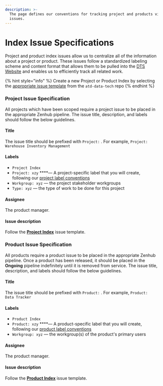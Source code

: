 ```yaml
---
description: >-
  The page defines our conventions for tracking project and products via Github
  issues.
---
```


# Index Issue Specifications

Project and product index issues allow us to centralize all of the information about a project or product. These issues follow a standardized labeling scheme and content format that allows them to be pulled into the [DTS Website](https://product.austinmobility.io) and enables us to efficiently track all related work.

{% hint style="info" %}
Create a new Project or Product Index by selecting the [appropriate issue template](https://github.com/cityofaustin/atd-data-tech/issues/new/choose) from the `atd-data-tech` repo
{% endhint %}

### Project Issue Specification

All projects which have been scoped require a project issue to be placed in the appropriate Zenhub pipeline. The issue title, description, and labels should follow the below guidelines.

#### Title

The issue title should be prefixed with `Project:` . For example, `Project: Warehouse Inventory Management`

#### Labels

*  `Project Index`
* `Project: xzy` ****— A project-specific label that you will create, following our [project label conventions](https://github.com/cityofaustin/atd-data-tech/labels?q=project)
* `Workgroup: xyz`  — the project stakeholder workgroups
* `Type: xyz` — the type of work to be done for this project

#### Assignee

The product manager.

#### Issue description

Follow the [**Project Index**](https://github.com/cityofaustin/atd-data-tech/issues/new/choose) issue template.

### Product Issue Specification

All products require a product issue to be placed in the appropriate Zenhub pipeline. Once a product has been released, it should be placed in the **Ongoing** pipeline indefinitely until it is removed from service. The issue title, description, and labels should follow the below guidelines.

#### Title

The issue title should be prefixed with `Product:` . For example, `Product: Data Tracker`

#### Labels

* `Product Index`
* `Product: xzy` ****— A product-specific label that you will create, following our [product label conventions](https://github.com/cityofaustin/atd-data-tech/labels?q=product)
* `Workgroup: xyz`  — the workgroup\(s\) of the product's primary users

#### Assignee

The product manager.

#### Issue description

Follow the [**Product Index**](https://github.com/cityofaustin/atd-data-tech/issues/new/choose) issue template.

